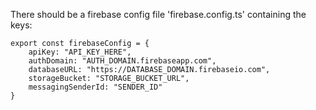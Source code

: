 There should be a firebase config file 'firebase.config.ts' containing the keys:

```
export const firebaseConfig = {
    apiKey: "API_KEY_HERE",
    authDomain: "AUTH_DOMAIN.firebaseapp.com",
    databaseURL: "https://DATABASE_DOMAIN.firebaseio.com",
    storageBucket: "STORAGE_BUCKET_URL",
    messagingSenderId: "SENDER_ID"
}
```